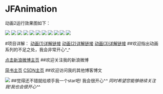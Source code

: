 # JFAnimation
动画2运行效果图如下：


![](http://7pum4h.com1.z0.glb.clouddn.com/JFAnimation基础动画.gif)
![](http://7pum4h.com1.z0.glb.clouddn.com/JFAnimation帧动画.gif)
![](http://7pum4h.com1.z0.glb.clouddn.com/JFAnimation转场动画.gif)
![](http://7pum4h.com1.z0.glb.clouddn.com/JFAnimation组合动画.gif)
![](http://7pum4h.com1.z0.glb.clouddn.com/JFAnimation.gif)
![](http://7pum4h.com1.z0.glb.clouddn.com/JFAnimation1.gif)
![](http://7pum4h.com1.z0.glb.clouddn.com/JFAnimationBasketball1.gif)
![](http://7pum4h.com1.z0.glb.clouddn.com/JFAnimationBasketball2.gif)
![](http://7pum4h.com1.z0.glb.clouddn.com/JFClockAnimation.gif)
![](http://7pum4h.com1.z0.glb.clouddn.com/JFAnimationBrize.gif)
![](http://7pum4h.com1.z0.glb.clouddn.com/JFAnimationSpread.gif)


#项目详解：
[动画(1)详解链接](http://www.jianshu.com/p/7fc7e6a6868f)
[动画(2)详解链接](http://www.jianshu.com/p/d4c516a2d82a)
[动画(3)详解链接](http://www.jianshu.com/p/7b621da92406)
##欢迎指出动画系列的不足之处，我会非常开心^_^ 


[点击新浪微博主页](http://weibo.com/3876651083/profile?rightmod=1&wvr=6&mod=personinfo)
##欢迎关注我的新浪微博


[简书主页](http://www.jianshu.com/users/be0e45643dcf/latest_articles)
[CSDN主页](http://blog.csdn.net/tubiebutu)
##欢迎访问我的其他博客博文


![](http://7pum4h.com1.z0.glb.clouddn.com/githubStar.png)
##觉得还不错就给顺手我一个star吧! 我会很开心^_^ 同时希望您能够继续关注我!我也会很开心^_^
